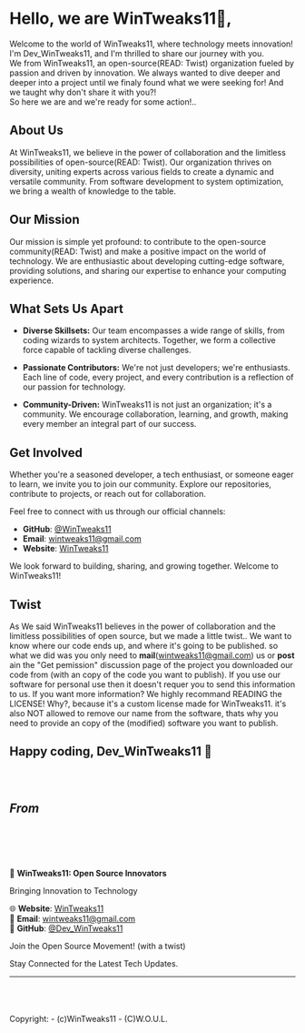 # Hello, we are WinTweaks11👋, 

Welcome to the world of WinTweaks11, where technology meets innovation! I'm Dev_WinTweaks11, and I'm thrilled to share our journey with you. <br>
We from WinTweaks11, an open-source(READ: Twist) organization fueled by passion and driven by innovation. We always wanted to dive deeper and deeper into a project until we finaly found what we were seeking for! And we taught why don't share it with you?! <br>
So here we are and we're ready for some action!..

## About Us

At WinTweaks11, we believe in the power of collaboration and the limitless possibilities of open-source(READ: Twist). Our organization thrives on diversity, uniting experts across various fields to create a dynamic and versatile community. From software development to system optimization, we bring a wealth of knowledge to the table.

## Our Mission

Our mission is simple yet profound: to contribute to the open-source community(READ: Twist) and make a positive impact on the world of technology. We are enthusiastic about developing cutting-edge software, providing solutions, and sharing our expertise to enhance your computing experience.

## What Sets Us Apart

- **Diverse Skillsets:** Our team encompasses a wide range of skills, from coding wizards to system architects. Together, we form a collective force capable of tackling diverse challenges.

- **Passionate Contributors:** We're not just developers; we're enthusiasts. Each line of code, every project, and every contribution is a reflection of our passion for technology.

- **Community-Driven:** WinTweaks11 is not just an organization; it's a community. We encourage collaboration, learning, and growth, making every member an integral part of our success.

## Get Involved

Whether you're a seasoned developer, a tech enthusiast, or someone eager to learn, we invite you to join our community. Explore our repositories, contribute to projects, or reach out for collaboration.

Feel free to connect with us through our official channels:

- **GitHub**: [@WinTweaks11](https://github.com/WinTweaks11)
- **Email**: [wintweaks11@gmail.com](mailto:wintweaks11@gmail.com)
- **Website**: [WinTweaks11](https://wintweaks11.weebly.com/)

We look forward to building, sharing, and growing together. Welcome to WinTweaks11!

## Twist

As We said WinTweaks11 believes in the power of collaboration and the limitless possibilities of open source, but we made a little twist.. We want to know where our code ends up, and where it's going to be published. so what we did was you only need to **mail**(wintweaks11@gmail.com) us or **post** ain the "Get pemission" discussion page of the project you downloaded our code from (with an copy of the code you want to publish). If you use our software for personal use then it doesn't requer you to send this information to us. If you want more information? We highly recommand READING the LICENSE! Why?, because it's a custom license made for WinTweaks11. it's also NOT allowed to remove our name from the software, thats why you need to provide an copy of the (modified) software you want to publish.  

Happy coding,
Dev_WinTweaks11 🚀
<br>
<br>
<br>
<br>
_From_
<br>
<br>
<br>
<br>
-------------------------------
🚀 **WinTweaks11: Open Source Innovators**

Bringing Innovation to Technology

🌐 **Website**: [WinTweaks11](https://wintweaks11.weebly.com/) <br>
📧 **Email**: [wintweaks11@gmail.com](mailto:wintweaks11@gmail.com) <br>
👥 **GitHub**: [@Dev_WinTweaks11](https://github.com/WinTweaks11) <br>

Join the Open Source Movement! (with a twist)

Stay Connected for the Latest Tech Updates.

-------------------------------
<br>
<br>
<br>
Copyright:
- (c)WinTweaks11
- (C)W.O.U.L. 
